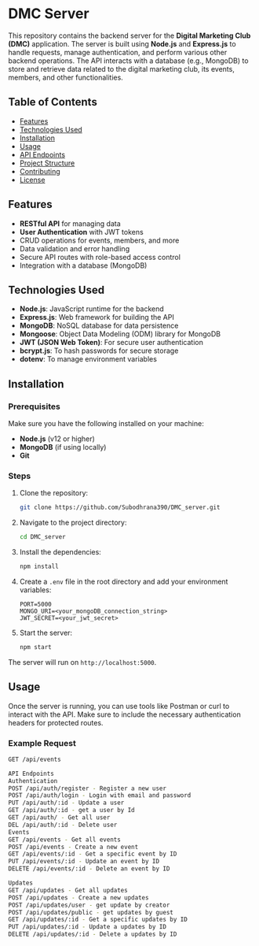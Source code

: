 # DMC Server

This repository contains the backend server for the **Digital Marketing Club (DMC)** application. The server is built using **Node.js** and **Express.js** to handle requests, manage authentication, and perform various other backend operations. The API interacts with a database (e.g., MongoDB) to store and retrieve data related to the digital marketing club, its events, members, and other functionalities.

## Table of Contents

- [Features](#features)
- [Technologies Used](#technologies-used)
- [Installation](#installation)
- [Usage](#usage)
- [API Endpoints](#api-endpoints)
- [Project Structure](#project-structure)
- [Contributing](#contributing)
- [License](#license)

## Features

- **RESTful API** for managing data
- **User Authentication** with JWT tokens
- CRUD operations for events, members, and more
- Data validation and error handling
- Secure API routes with role-based access control
- Integration with a database (MongoDB)

## Technologies Used

- **Node.js**: JavaScript runtime for the backend
- **Express.js**: Web framework for building the API
- **MongoDB**: NoSQL database for data persistence
- **Mongoose**: Object Data Modeling (ODM) library for MongoDB
- **JWT (JSON Web Token)**: For secure user authentication
- **bcrypt.js**: To hash passwords for secure storage
- **dotenv**: To manage environment variables

## Installation

### Prerequisites

Make sure you have the following installed on your machine:

- **Node.js** (v12 or higher)
- **MongoDB** (if using locally)
- **Git**

### Steps

1. Clone the repository:

    ```bash
    git clone https://github.com/Subodhrana390/DMC_server.git
    ```

2. Navigate to the project directory:

    ```bash
    cd DMC_server
    ```

3. Install the dependencies:

    ```bash
    npm install
    ```

4. Create a `.env` file in the root directory and add your environment variables:

    ```env
    PORT=5000
    MONGO_URI=<your_mongoDB_connection_string>
    JWT_SECRET=<your_jwt_secret>
    ```

5. Start the server:

    ```bash
    npm start
    ```

The server will run on `http://localhost:5000`.

## Usage

Once the server is running, you can use tools like Postman or curl to interact with the API. Make sure to include the necessary authentication headers for protected routes.

### Example Request

```bash
GET /api/events

API Endpoints
Authentication
POST /api/auth/register - Register a new user
POST /api/auth/login - Login with email and password
PUT /api/auth/:id - Update a user
GET /api/auth/:id - get a user by Id
GET /api/auth/ - Get all user
DEL /api/auth/:id - Delete user
Events
GET /api/events - Get all events
POST /api/events - Create a new event
GET /api/events/:id - Get a specific event by ID
PUT /api/events/:id - Update an event by ID
DELETE /api/events/:id - Delete an event by ID

Updates
GET /api/updates - Get all updates
POST /api/updates - Create a new updates
POST /api/updates/user - get update by creator
POST /api/updates/public - get updates by guest
GET /api/updates/:id - Get a specific updates by ID
PUT /api/updates/:id - Update a updates by ID
DELETE /api/updates/:id - Delete a updates by ID
